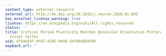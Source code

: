 ```yaml
---
content_type: external-resource
external_url: http://dx.doi.org/10.1016/j.neuron.2010.01.002
has_external_license_warning: true
license: https://en.wikipedia.org/wiki/All_rights_reserved
status: ''
title: Critical Period Plasticity Matches Binocular Orientation Preference in the
  Visual Cortex
uid: 4f54e54f-8fd7-4105-949d-1bf08dd60f0d
wayback_url: ''
---
```

